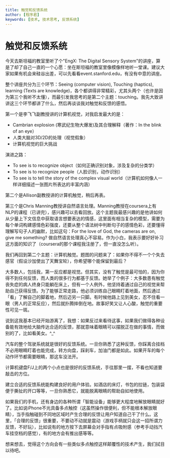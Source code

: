 ```yaml
---
title: 触觉和反馈系统
author: [程序君]
keywords: [技术, 技术思考, 反馈系统]
---
```


# 触觉和反馈系统

今天去斯坦福的教室里听了个"EngX: The Digital Sensory System"的讲座，算是了却了自己一直的一个心愿：坐在斯坦福的教室里像模像样地听一堂课。建议大家如果有机会来硅谷出差，可以先看看event.stanford.edu，有没有中意的讲座。


整个讲座共分为三个环节：Seeing (computer vision), Touching (haptics), learning (Texts are knowledge)，各个都讲得非常精彩，尤其头两个（也许是因为第三个我听不太懂），而最引发我思考的是第二个主题：touching。我先大致讲讲这三个环节都讲了什么，然后再谈谈我对触觉和反馈的感悟。

第一个是李飞飞副教授讲的计算机视觉，对我启发最大的是：

* Cambrian explosion (寒武纪生物大爆发)及其合理解释（著作：In the blink of an eye）
* 人类大脑对3D/2D的处理（视觉假象）
* 计算机视觉的巨大挑战

演进之路：

* To see is to recognize object（如何正确识别对象，涉及复杂的分类学）
* To see is to recognize people（人脸识别，动作识别）
* To see is to tell the story of the complex visual world（计算机如何像人一样详细描述一张图片所表达的丰富内涵）

第二个是Allison副教授讲的计算机触觉，稍后再表。

第三个是Chris Manning教授讲自然语言处理。Manning教授在coursera上有NLP的课程（已讲完），感兴趣可以去看回放。这个主题我最感兴趣的是他讲如何从少量上下文信息中获取语言想要表达的情感，这里面有相当复杂的模型，需要为每个单词构建感情色彩强度，还要从整个语法树中判断句子的感情色彩，还要懂得理解写句子人的幽默，比如这句：For the love of God, the cameras are on, give me something? 做自然语言处理真心不容易。作为小白，我表示要好好补习这方面的知识了（coursera的那个课程我注册了，但一直没怎么听）。

我们再回到第二个主题：计算机触觉。题图的问题来了：如果你不得不一个个失去感官（假设沙加使出了天舞宝轮），你希望哪个能保留到最后？

大多数人，包括我，第一反应都是视觉。但其实，没有了触觉是最可怕的，因为你得不到任何反馈，而人类的很多行为都基于反馈。她举了个例子：大多数患有触觉丧失症的病人终身只能躺在床上，但有一个人例外，他坚持着通过自己的视觉来帮助自己获得反馈。为了能够正常走路，他必须训练自己眼睛盯着地面，然后通过「看」了解自己的脚着地，然后迈另一只脚。有时候他路上见到美女，忍不住看一眼（男人的正常反应），然后就扑腾摔倒在地。故事好笑又让人心酸，触觉的重要性可见一斑。

说到这我基本已经开始游离了，我想：如果反过来看待这事，如果我们做得各种设备能有效地给大脑传达合适的反馈，那就意味着眼睛可以摆脱正在做的事情，而做别的了，比如看美女。^_^

汽车的整个驾驶系统就是很好的反馈系统。一旦你熟悉了这种反馈，你踩离合挂档不必用眼睛盯着也能完成，转方向盘，踩刹车，加油门都是如此。如果开车的每个动作环节都需要眼睛，那这车没法开。

计算机键盘F/J上的两个小点也是很好的反馈系统，手往那里一摆，不看也知道要敲击的方位。

建立合适的反馈系统能构建良好的用户体验。如酒店的床灯，书包的拉链，包装袋便于撕扯的开口等等，一旦你熟悉它，就能脱离眼睛的帮助自如地使用。

如果我们的手机，还有身边的各种所谓「智能设备」能够更大程度地解放眼睛就好了。比如说iPhone不光具备多点触控（这虽然操作很便利，但不能根本解放眼睛），当手指触碰到不同地区域时产生合理的反馈让用户知道自己干了什么。这里，「合理的反馈」很重要，不要动不动就是震动（游戏手柄就只会这一招所谓力反馈，不好玩），比如说有的地方按下去屏幕会对手指有点吸附感（参考手动挡汽车挂空档的感觉），有的地方会有推出感等等。

想来想去，觉得这个方向会有一些类似多点触控这样颠覆性的技术产生，我们拭目以待吧。
